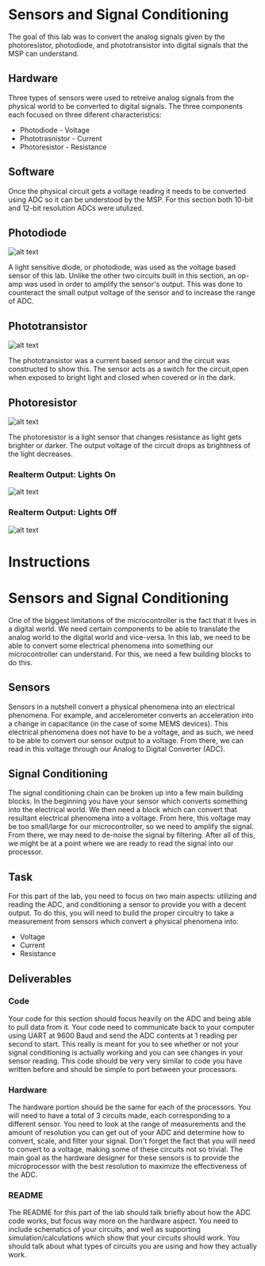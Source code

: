 # Sensors and Signal Conditioning

The goal of this lab was to convert the analog signals given by the photoresistor, photodiode, and phototransistor into digital signals that the MSP can understand. 

## Hardware
Three types of sensors were used to retreive analog signals from the physical world to be converted to digital signals. The three components each focused on three diferent characteristics:

* Photodiode - Voltage
* Phototrasnistor - Current
* Photoresistor - Resistance

## Software
Once the physical circuit gets a voltage reading it needs to be converted using ADC so it can be understood 
by the MSP. For this section both 10-bit and 12-bit resolution ADCs were utulized. 

## Photodiode
![alt text](https://github.com/RU09342/lab-5-sensing-the-world-around-you-simon-bublis/blob/master/PCB%20Design/Screenshots/IMG_2197.JPG)

A light sensitive diode, or photodiode, was used as the voltage based sensor of this lab. Unlike the other two circuits built in this section, an op-amp was used in order to amplify the sensor's output. This was done to counteract the small output voltage of the sensor and to increase the range of ADC.

## Phototransistor
![alt text](https://github.com/RU09342/lab-5-sensing-the-world-around-you-simon-bublis/blob/master/PCB%20Design/Screenshots/IMG_2198.JPG)

The phototransistor was a current based sensor and the circuit was constructed to show this. 
The sensor acts as a switch for the circuit,open when exposed to bright light and closed when covered or in the dark. 

## Photoresistor
![alt text](https://github.com/RU09342/lab-5-sensing-the-world-around-you-simon-bublis/blob/master/PCB%20Design/Screenshots/IMG_2199.JPG)

The photoresistor is a light sensor that changes resistance as light gets brighter or darker. The output voltage of the circuit drops as brightness of the light decreases.

### Realterm Output: Lights On
![alt text](https://github.com/RU09342/lab-5-sensing-the-world-around-you-simon-bublis/blob/master/PCB%20Design/Screenshots/PhotoresistorLightsOn.PNG)

### Realterm Output: Lights Off
![alt text](https://github.com/RU09342/lab-5-sensing-the-world-around-you-simon-bublis/blob/master/PCB%20Design/Screenshots/PhotoresistorLightsOff.PNG)

# Instructions
# Sensors and Signal Conditioning
One of the biggest limitations of the microcontroller is the fact that it lives in a digital world. We need certain components to be able to translate the analog world to the digital world and vice-versa. In this lab, we need to be able to convert some electrical phenomena into something our microcontroller can understand. For this, we need a few building blocks to do this.

## Sensors
Sensors in a nutshell convert a physical phenomena into an electrical phenomena. For example, and accelerometer converts an acceleration into a change in capacitance (in the case of some MEMS devices). This electrical phenomena does not have to be a voltage, and as such, we need to be able to convert our sensor output to a voltage. From there, we can read in this voltage through our Analog to Digital Converter (ADC).

## Signal Conditioning
The signal conditioning chain can be broken up into a few main building blocks. In the beginning you have your sensor which converts something into the electrical world. We then need a block which can convert that resultant electrical phenomena into a voltage. From here, this voltage may be too small/large for our microcontroller, so we need to amplify the signal. From there, we may need to de-noise the signal by filtering. After all of this, we might be at a point where we are ready to read the signal into our processor.

## Task
For this part of the lab, you need to focus on two main aspects: utilizing and reading the ADC, and conditioning a sensor to provide you with a decent output. To do this, you will need to build the proper circuitry to take a measurement from sensors which convert a physical phenomena into:
* Voltage
* Current
* Resistance

## Deliverables

### Code
Your code for this section should focus heavily on the ADC and being able to pull data from it. Your code need to communicate back to your computer using UART at 9600 Baud and send the ADC contents at 1 reading per second to start. This really is meant for you to see whether or not your signal conditioning is actually working and you can see changes in your sensor reading. This code should be very very similar to code you have written before and should be simple to port between your processors.

### Hardware
The hardware portion should be the same for each of the processors. You will need to have a total of 3 circuits made, each corresponding to a different sensor. You need to look at the range of measurements and the amount of resolution you can get out of your ADC and determine how to convert, scale, and filter your signal. Don't forget the fact that you will need to convert to a voltage, making some of these circuits not so trivial. The main goal as the hardware designer for these sensors is to provide the microprocessor with the best resolution to maximize the effectiveness of the ADC.

### README
The README for this part of the lab should talk briefly about how the ADC code works, but focus way more on the hardware aspect. You need to include schematics of your circuits, and well as supporting simulation/calculations which show that your circuits should work. You should talk about what types of circuits you are using and how they actually work.

